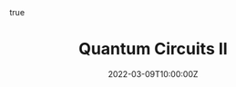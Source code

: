 ---
title: Quantum Circuits II
event: TCM graduate lectures
summary: Introduction to quantum circuits. TCM graduate lectures
authors: [Austen Lamacraft]
tags: []
categories: []
date: 2022-03-09T10:00:00Z
date_end: 2022-03-09T10:00:00Z
all_day: false
publishDate: 2022-03-09T10:00:00Z
slides: quantum-circuits-2
math: true
---